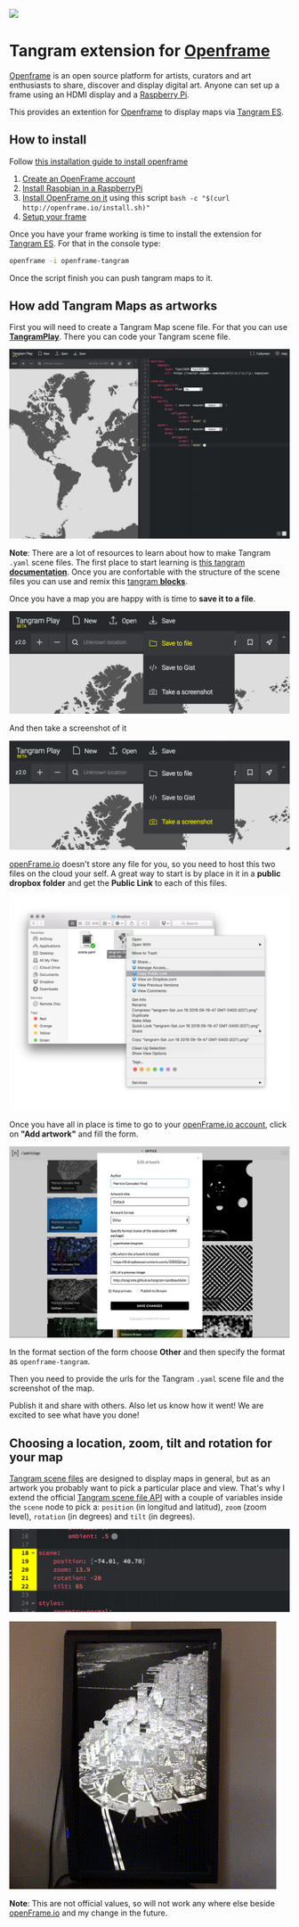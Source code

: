 ![](imgs/00.gif)

# Tangram extension for [Openframe](http://openframe.io/)

[Openframe](http://openframe.io/) is an open source platform for artists, curators and art enthusiasts to share, discover and display digital art.  Anyone can set up a frame using an HDMI display and a [Raspberry Pi](https://www.raspberrypi.org/).

This provides an extention for [Openframe](http://openframe.io/) to display maps via [Tangram ES](https://github.com/tangrams/tangram-es).

## How to install

Follow [this installation guide to install openframe](https://github.com/OpenframeProject/Openframe/wiki/Openframe-user-guide)

1. [Create an OpenFrame account](https://github.com/OpenframeProject/Openframe/wiki/Openframe-user-guide#1-create-a-user-account)
2. [Install Raspbian in a RaspberryPi](https://github.com/OpenframeProject/Openframe/wiki/Openframe-user-guide#20-initial-setup)
3. [Install OpenFrame on it](https://github.com/OpenframeProject/Openframe/wiki/Openframe-user-guide#21-install-openframe) using this script ```bash -c "$(curl http://openframe.io/install.sh)"```
4. [Setup your frame](https://github.com/OpenframeProject/Openframe/wiki/Openframe-user-guide#22-start-the-frame)

Once you have your frame working is time to install the extension for [Tangram ES](https://github.com/tangrams/tangram-es). For that in the console type:

```bash
openframe -i openframe-tangram 
```

Once the script finish you can push tangram maps to it.

## How add Tangram Maps as artworks

First you will need to create a Tangram Map scene file. For that you can use [**TangramPlay**](https://mapzen.com/tangram/play/). There you can code your Tangram scene file. 

![](imgs/02.png) 

**Note**: There are a lot of resources to learn about how to make Tangram ```.yaml``` scene files. The first place to start learning is [this tangram **documentation**](https://mapzen.com/documentation/tangram/). Once you are confortable with the structure of the scene files you can use and remix this [tangram **blocks**](http://tangrams.github.io/blocks/).

Once you have a map you are happy with is time to **save it to a file**.

![](imgs/03.png)

And then take a screenshot of it 

![](imgs/04.png)

[openFrame.io](http://openframe.io) doesn't store any file for you, so you need to host this two files on the cloud your self. A great way to start is by place in it in a **public dropbox folder** and get the **Public Link** to each of this files.

![](imgs/05.png)

Once you have all in place is time to go to your [openFrame.io account](http://openframe.io), click on **"Add artwork"** and fill the form.

![](imgs/01.png) 

In the format section of the form choose **Other** and then specify the format as ```openframe-tangram```.

Then you need to provide the urls for the Tangram ```.yaml``` scene file and the screenshot of the map.

Publish it and share with others. Also let us know how it went! We are excited to see what have you done!

## Choosing a location, zoom, tilt and rotation for your map

[Tangram scene files](https://mapzen.com/documentation/tangram/Scene-file/) are designed to display maps in general, but as an artwork you probably want to pick a particular place and view. That's why I extend the official [Tangram scene file API](https://mapzen.com/documentation/tangram/Scene-file/) with a couple of variables inside the `scene` node to pick a: `position` (in longitud and latitud), `zoom` (zoom level), `rotation` (in degrees) and `tilt` (in degrees).

![](imgs/06.png)

![](imgs/07.gif)

**Note**: This are not official values, so will not work any where else beside [openFrame.io](http://openframe.io) and my change in the future.

